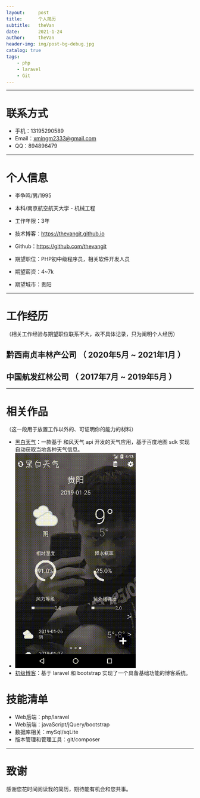 ```yaml
---
layout:     post
title:      个人简历
subtitle:   theVan
date:       2021-1-24
author:     theVan
header-img: img/post-bg-debug.jpg
catalog: true
tags:
    - php
    - laravel
    - Git
---
```



---

# 联系方式
- 手机：13195290589 
- Email：xmingm2333@gmail.com
- QQ：894896479

---

# 个人信息

 - 李争鸣/男/1995
 - 本科/南京航空航天大学 - 机械工程 
 - 工作年限：3年
 - 技术博客：https://thevangit.github.io
 - Github：https://github.com/thevangit

 - 期望职位：PHP初中级程序员，相关软件开发人员
 - 期望薪资：4~7k
 - 期望城市：贵阳

---

# 工作经历

（相关工作经验与期望职位联系不大，故不具体记录，只为阐明个人经历）

## 黔西南贞丰林产公司 （ 2020年5月 ~ 2021年1月 ）


## 中国航发红林公司 （ 2017年7月 ~ 2019年5月 ）

---

# 相关作品
（这一段用于放置工作以外的、可证明你的能力的材料）

 - [黑白天气](https://github.com/thevangit/BlackWeather)：一款基于 和风天气 api 开发的天气应用，基于百度地图 sdk 实现自动获取当地各种天气信息。
 - ![black](./img/d95_test_2.gif)
 - [初级博客](http://github.com/yourname/projectname)：基于 laravel 和 bootstrap 实现了一个具备基础功能的博客系统。 


# 技能清单
- Web后端：php/laravel
- Web前端：javaScript/jQuery/bootstrap
- 数据库相关：mySql/sqLite
- 版本管理和管理工具：git/composer

---

# 致谢
感谢您花时间阅读我的简历，期待能有机会和您共事。
